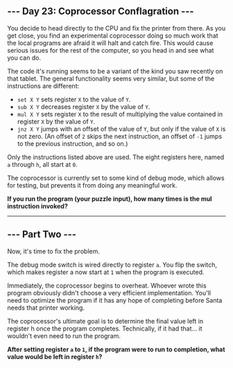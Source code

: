 ## --- Day 23: Coprocessor Conflagration ---

You decide to head directly to the CPU and fix the printer from there. As you get close, you find an experimental coprocessor doing so much work that the local programs are afraid it will halt and catch fire. This would cause serious issues for the rest of the computer, so you head in and see what you can do.

The code it's running seems to be a variant of the kind you saw recently on that tablet. The general functionality seems very similar, but some of the instructions are different:

- `set X Y` sets register `X` to the value of `Y`.
- `sub X Y` decreases register `X` by the value of `Y`.
- `mul X Y` sets register `X` to the result of multiplying the value contained in register `X` by the value of `Y`.
- `jnz X Y` jumps with an offset of the value of `Y`, but only if the value of `X` is not zero. (An offset of `2` skips the next instruction, an offset of `-1` jumps to the previous instruction, and so on.)

Only the instructions listed above are used. The eight registers here, named `a` through `h`, all start at `0`.

The coprocessor is currently set to some kind of debug mode, which allows for testing, but prevents it from doing any meaningful work.

**If you run the program (your puzzle input), how many times is the mul instruction invoked?**

---

## --- Part Two ---

Now, it's time to fix the problem.

The debug mode switch is wired directly to register `a`. You flip the switch, which makes register a now start at `1` when the program is executed.

Immediately, the coprocessor begins to overheat. Whoever wrote this program obviously didn't choose a very efficient implementation. You'll need to optimize the program if it has any hope of completing before Santa needs that printer working.

The coprocessor's ultimate goal is to determine the final value left in register h once the program completes. Technically, if it had that... it wouldn't even need to run the program.

**After setting register `a` to `1`, if the program were to run to completion, what value would be left in register `h`?**
